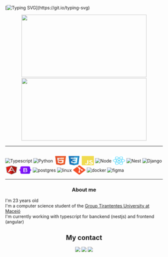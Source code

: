 [![Typing SVG](https://readme-typing-svg.herokuapp.com?center=true&vCenter=true&lines=Hi+and+welcome+%F0%9F%91%8B%2C+I'm+C%C3%ADcero+Lino!;I'm+a+full+stack+developer!)](https://git.io/typing-svg)
<div align="center">
  <img src="https://github-readme-stats.vercel.app/api/top-langs/?username=cicerolino&layout=compact&theme=dark&hide_border=true&langs_count=8)" width="400" height="200">
  <img src="https://media2.giphy.com/media/RMwgs5kZqkRyhF24KK/giphy.gif" width="400" height="200">
</div>

<hr>
<div style="display: inline_block"><br>
  <!-- Lang with types-->
  <img align="center" alt="Typescript" height="30" width="40" src="https://cdn.jsdelivr.net/gh/devicons/devicon/icons/typescript/typescript-original.svg" />
  <img align="center" alt="Python" height="30" width="40" src="https://cdn.jsdelivr.net/gh/devicons/devicon/icons/python/python-original.svg" />
  
  <!-- Basic web dev -->
  <img align="center" alt="Th-HTML" height="30" width="40" src="https://raw.githubusercontent.com/devicons/devicon/master/icons/html5/html5-original.svg">
  <img align="center" alt="Th-CSS" height="30" width="40" src="https://raw.githubusercontent.com/devicons/devicon/master/icons/css3/css3-original.svg">
  <img align="center" alt="Th-Js" height="30" width="40" src="https://raw.githubusercontent.com/devicons/devicon/master/icons/javascript/javascript-plain.svg">
  
  <!-- Libraries and frameworks -->
  <img align="center" alt="Node" height="30" width="40" src="https://cdn.jsdelivr.net/gh/devicons/devicon/icons/nodejs/nodejs-original.svg" />
  <img align="center" alt="React" height="30" width="40" src="https://raw.githubusercontent.com/devicons/devicon/master/icons/react/react-original.svg">
  <img align="center" alt="Nest" height="30" width="40" src="https://cdn.jsdelivr.net/gh/devicons/devicon/icons/nestjs/nestjs-plain.svg" />
  <img align="center" alt="Django" height="30" width="40" src="https://cdn.jsdelivr.net/gh/devicons/devicon/icons/django/django-plain.svg" />
  <img align="center" alt="Angular" height="30" width="40" src="https://raw.githubusercontent.com/devicons/devicon/master/icons/angularjs/angularjs-original.svg">  
  <img align="center" alt="Bootstrap" height="30" width="40" src="https://raw.githubusercontent.com/devicons/devicon/master/icons/bootstrap/bootstrap-original.svg">  
  
  <!-- Databases -->
  <img align="center" alt="postgres" height="30" width="40" src="https://cdn.jsdelivr.net/gh/devicons/devicon/icons/postgresql/postgresql-original.svg" />
  
  <!-- Tools -->
  <img align="center" alt="linux" height="30" width="40" src="https://cdn.jsdelivr.net/gh/devicons/devicon/icons/linux/linux-original.svg" />
  <img align="center" alt="git" height="30" width="40" src="https://raw.githubusercontent.com/devicons/devicon/master/icons/git/git-original.svg">
  <img align="center" alt="docker" height="30" width="40" src="https://cdn.jsdelivr.net/gh/devicons/devicon/icons/docker/docker-original.svg" />
  <img align="center" alt="figma" height="30" width="40" src="https://cdn.jsdelivr.net/gh/devicons/devicon/icons/figma/figma-original.svg" />
</div>
<hr>

  <h3 align="center">About me</h3>
    I'm 23 years old<br>
    I'm a computer science student of the <a href="https://al.unit.br">Group Tirantentes University at Maceió</a><br>
    I'm currently working with typescript for banckend (nestjs) and frontend (angular)<br>

<h2 align="center">My contact</h2>
<div align="center">
  <a href="mailto:cicerolinoeneto@gmail.com"><img src="https://img.shields.io/badge/Gmail-D14836?style=for-the-badge&logo=gmail&logoColor=white"></a>
  <a href="https://www.linkedin.com/in/cicerolinoeneto/"><img src="https://img.shields.io/badge/LinkedIn-0077B5?style=for-the-badge&logo=linkedin&logoColor=white"></a>
  <a href="https://discordapp.com/users/480978937934118912/"><img src="https://img.shields.io/badge/Discord-7289DA?style=for-the-badge&logo=discord&logoColor=white"></a>
</div>
